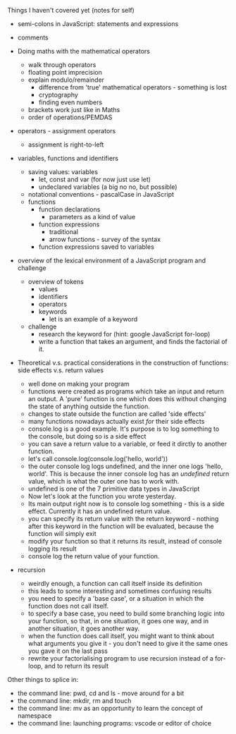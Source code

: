 Things I haven't covered yet (notes for self)

- semi-colons in JavaScript: statements and expressions
- comments

- Doing maths with the mathematical operators
	- walk through operators
	- floating point imprecision
	- explain modulo/remainder
		- difference from 'true' mathematical operators - something is lost
		- cryptography
		- finding even numbers
	- brackets work just like in Maths
	- order of operations/PEMDAS

- operators - assignment operators
	- assignment is right-to-left

- variables, functions and identifiers
	- saving values: variables
		- let, const and var (for now just use let)
		- undeclared variables (a big no no, but possible)
	- notational conventions - pascalCase in JavaScript
	- functions
		- function declarations
			- parameters as a kind of value
		- function expressions
			- traditional
			- arrow functions - survey of the syntax
		- function expressions saved to variables


- overview of the lexical environment of a JavaScript program and challenge
	- overview of tokens
		- values
		- identifiers
		- operators
		- keywords
			- let is an example of a keyword
	- challenge
		- research the keyword for (hint: google JavaScript for-loop)
		- write a function that takes an argument, and finds the factorial of it.

- Theoretical v.s. practical considerations in the construction of functions: side effects v.s. return values
	- well done on making your program
	- functions were created as programs which take an input and return an output. A 'pure' function is one which does this without changing the state of anything outside the function.
	- changes to state outside the function are called 'side effects'
	- many functions nowadays actually exist _for_ their side effects
	- console.log is a good example. It's purpose is to log something to the console, but doing so is a side effect
	- you can save a return value to a variable, or feed it dirctly to another function.
	- let's call console.log(console.log('hello, world'))
	- the outer console log logs undefined, and the inner one logs 'hello, world'. This is because the inner console log has an _undefined_ return value, which is what the outer one has to work with.
	- undefined is one of the 7 primitive data types in JavaScript
	- Now let's look at the function you wrote yesterday.
	- Its main output right now is to console log something - this is a side effect. Currently it has an undefined return value.
	- you can specify its return value with the return keyword - nothing after this keyword in the function will be evaluated, because the function will simply exit
	- modify your function so that it returns its result, instead of console logging its result
	- console log the return value of your function.

- recursion
  - weirdly enough, a function can call itself inside its definition
  - this leads to some interesting and sometimes confusing results
  - you need to specify a 'base case', or a situation in which the function does not call itself. 
  - to specify a base case, you need to build some branching logic into your function, so that, in one situation, it goes one way, and in another situation, it goes another way. 
  - when the function does call itself, you might want to think about what arguments you give it - you don't need to give it the same ones you gave it on the last pass
  - rewrite your factorialising program to use recursion instead of a for-loop, and to return its result

Other things to splice in:
- the command line: pwd, cd and ls - move around for a bit
- the command line: mkdir, rm and touch
- the command line: mv as an opportunity to learn the concept of namespace
- the command line: launching programs: vscode or editor of choice
